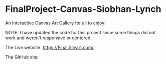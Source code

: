 # FinalProject-Canvas-Siobhan-Lynch
An Interactive Canvas Art Gallery for all to enjoy!


NOTE: I have updated the code for this project since some things did not work and weren't responsive or centered.

The Live website: https://Final.Silyart.com/

The GitHub site: 

